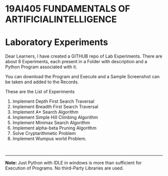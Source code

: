 # 19AI405 FUNDAMENTALS OF ARTIFICIALINTELLIGENCE 
# Laboratory Experiments
Dear Learners,
I have created a GITHUB repo of Lab Experiments. There are about 8 Experiments, each present in a Folder with description and a Python Program associated with it.

You can download the Program and Execute and a Sample Screenshot can be taken and added to the Records.


 These are the List of Experiments
 <ol>
<li>Implement Depth First Search Traversal</li>
<li>Implement Breadth First Search Traversal</li>
<li>Implement A* Search Algorithm</li>
<li>Implement Simple Hill Climbing Algorithm</li>
<li>Implement Minimax Search Algorithm </li>
<li>Implement alpha-beta Pruning Algorithm</li>
<li>Solve Cryptarithmetic Problem</li>
<li>Implement Wumpus world Problem.</li>

 </ol>
<br>
<hr>


 <strong>Note: </strong> Just Python with IDLE  in windows is more than sufficient for Execution of Programs. No third-Party Libraries are used.